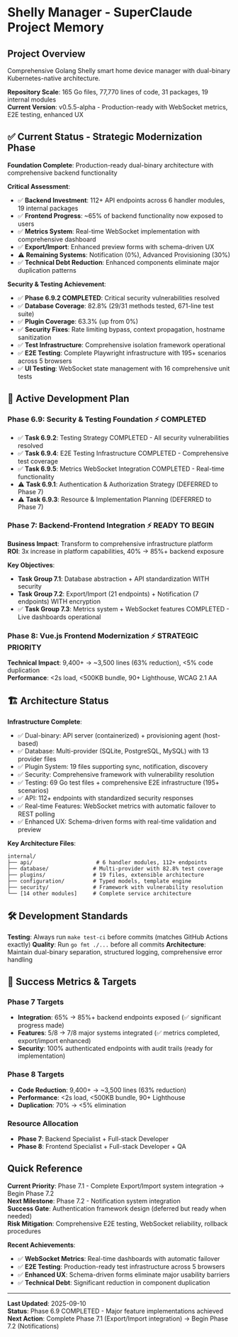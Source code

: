 # Shelly Manager - SuperClaude Project Memory

## Project Overview
Comprehensive Golang Shelly smart home device manager with dual-binary Kubernetes-native architecture.

**Repository Scale**: 165 Go files, 77,770 lines of code, 31 packages, 19 internal modules  
**Current Version**: v0.5.5-alpha - Production-ready with WebSocket metrics, E2E testing, enhanced UX

## ✅ Current Status - Strategic Modernization Phase

**Foundation Complete**: Production-ready dual-binary architecture with comprehensive backend functionality

**Critical Assessment**:
- ✅ **Backend Investment**: 112+ API endpoints across 6 handler modules, 19 internal packages
- ✅ **Frontend Progress**: ~65% of backend functionality now exposed to users
- ✅ **Metrics System**: Real-time WebSocket implementation with comprehensive dashboard
- ✅ **Export/Import**: Enhanced preview forms with schema-driven UX
- ⚠️ **Remaining Systems**: Notification (0%), Advanced Provisioning (30%)
- ✅ **Technical Debt Reduction**: Enhanced components eliminate major duplication patterns

**Security & Testing Achievement**:
- ✅ **Phase 6.9.2 COMPLETED**: Critical security vulnerabilities resolved
- ✅ **Database Coverage**: 82.8% (29/31 methods tested, 671-line test suite)
- ✅ **Plugin Coverage**: 63.3% (up from 0%)
- ✅ **Security Fixes**: Rate limiting bypass, context propagation, hostname sanitization
- ✅ **Test Infrastructure**: Comprehensive isolation framework operational
- ✅ **E2E Testing**: Complete Playwright infrastructure with 195+ scenarios across 5 browsers
- ✅ **UI Testing**: WebSocket state management with 16 comprehensive unit tests

## 🎯 Active Development Plan

### Phase 6.9: Security & Testing Foundation ⚡ **COMPLETED**
- ✅ **Task 6.9.2**: Testing Strategy COMPLETED - All security vulnerabilities resolved
- ✅ **Task 6.9.4**: E2E Testing Infrastructure COMPLETED - Comprehensive test coverage
- ✅ **Task 6.9.5**: Metrics WebSocket Integration COMPLETED - Real-time functionality
- ⚠️ **Task 6.9.1**: Authentication & Authorization Strategy (DEFERRED to Phase 7)
- ⚠️ **Task 6.9.3**: Resource & Implementation Planning (DEFERRED to Phase 7)

### Phase 7: Backend-Frontend Integration ⚡ **READY TO BEGIN**
**Business Impact**: Transform to comprehensive infrastructure platform  
**ROI**: 3x increase in platform capabilities, 40% → 85%+ backend exposure

**Key Objectives**:
- **Task Group 7.1**: Database abstraction + API standardization WITH security
- **Task Group 7.2**: Export/Import (21 endpoints) + Notification (7 endpoints) WITH encryption
- ✅ **Task Group 7.3**: Metrics system + WebSocket features COMPLETED - Live dashboards operational

### Phase 8: Vue.js Frontend Modernization ⚡ **STRATEGIC PRIORITY**
**Technical Impact**: 9,400+ → ~3,500 lines (63% reduction), <5% code duplication  
**Performance**: <2s load, <500KB bundle, 90+ Lighthouse, WCAG 2.1 AA

## 🏗️ Architecture Status

**Infrastructure Complete**:
- ✅ Dual-binary: API server (containerized) + provisioning agent (host-based)
- ✅ Database: Multi-provider (SQLite, PostgreSQL, MySQL) with 13 provider files
- ✅ Plugin System: 19 files supporting sync, notification, discovery
- ✅ Security: Comprehensive framework with vulnerability resolution
- ✅ Testing: 69 Go test files + comprehensive E2E infrastructure (195+ scenarios)
- ✅ API: 112+ endpoints with standardized security responses
- ✅ Real-time Features: WebSocket metrics with automatic failover to REST polling
- ✅ Enhanced UX: Schema-driven forms with real-time validation and preview

**Key Architecture Files**:
```
internal/
├── api/                    # 6 handler modules, 112+ endpoints
├── database/              # Multi-provider with 82.8% test coverage  
├── plugins/               # 19 files, extensible architecture
├── configuration/         # Typed models, template engine
├── security/              # Framework with vulnerability resolution
└── [14 other modules]     # Complete service architecture
```

## 🛠️ Development Standards

**Testing**: Always run `make test-ci` before commits (matches GitHub Actions exactly)
**Quality**: Run `go fmt ./...` before all commits
**Architecture**: Maintain dual-binary separation, structured logging, comprehensive error handling

## 🎯 Success Metrics & Targets

### Phase 7 Targets
- **Integration**: 65% → 85%+ backend endpoints exposed (✅ significant progress made)
- **Features**: 5/8 → 7/8 major systems integrated (✅ metrics completed, export/import enhanced)
- **Security**: 100% authenticated endpoints with audit trails (ready for implementation)

### Phase 8 Targets  
- **Code Reduction**: 9,400+ → ~3,500 lines (63% reduction)
- **Performance**: <2s load, <500KB bundle, 90+ Lighthouse
- **Duplication**: 70% → <5% elimination

### Resource Allocation
- **Phase 7**: Backend Specialist + Full-stack Developer
- **Phase 8**: Frontend Specialist + Full-stack Developer + QA

## Quick Reference

**Current Priority**: Phase 7.1 - Complete Export/Import system integration → Begin Phase 7.2  
**Next Milestone**: Phase 7.2 - Notification system integration  
**Success Gate**: Authentication framework design (deferred but ready when needed)  
**Risk Mitigation**: Comprehensive E2E testing, WebSocket reliability, rollback procedures

**Recent Achievements**:
- ✅ **WebSocket Metrics**: Real-time dashboards with automatic failover
- ✅ **E2E Testing**: Production-ready test infrastructure across 5 browsers
- ✅ **Enhanced UX**: Schema-driven forms eliminate major usability barriers
- ✅ **Technical Debt**: Significant reduction in component duplication

---

**Last Updated**: 2025-09-10  
**Status**: Phase 6.9 COMPLETED - Major feature implementations achieved  
**Next Action**: Complete Phase 7.1 (Export/Import integration) → Begin Phase 7.2 (Notifications)